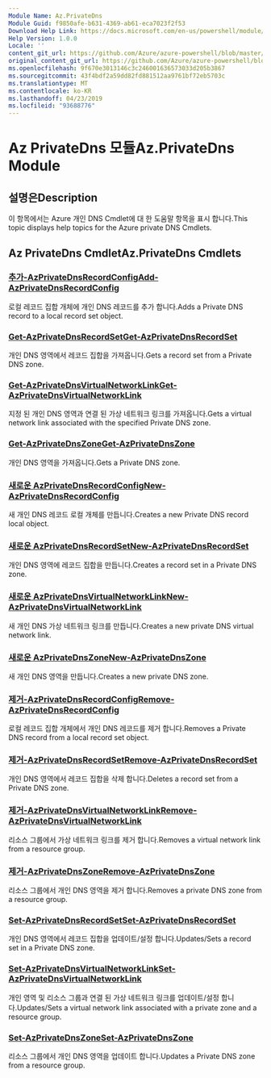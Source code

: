 ```yaml
---
Module Name: Az.PrivateDns
Module Guid: f9850afe-b631-4369-ab61-eca7023f2f53
Download Help Link: https://docs.microsoft.com/en-us/powershell/module/az.privatedns
Help Version: 1.0.0
Locale: ''
content_git_url: https://github.com/Azure/azure-powershell/blob/master/src/PrivateDns/PrivateDns/help/Az.PrivateDNS.md
original_content_git_url: https://github.com/Azure/azure-powershell/blob/master/src/PrivateDns/PrivateDns/help/Az.PrivateDNS.md
ms.openlocfilehash: 9f670e3013146c3c246001636573033d205b3867
ms.sourcegitcommit: 43f4bdf2a59dd82fd881512aa9761bf72eb5703c
ms.translationtype: MT
ms.contentlocale: ko-KR
ms.lasthandoff: 04/23/2019
ms.locfileid: "93688776"
---
```

# <span data-ttu-id="fb06a-101">Az PrivateDns 모듈</span><span class="sxs-lookup"><span data-stu-id="fb06a-101">Az.PrivateDns Module</span></span>
## <span data-ttu-id="fb06a-102">설명은</span><span class="sxs-lookup"><span data-stu-id="fb06a-102">Description</span></span>
<span data-ttu-id="fb06a-103">이 항목에서는 Azure 개인 DNS Cmdlet에 대 한 도움말 항목을 표시 합니다.</span><span class="sxs-lookup"><span data-stu-id="fb06a-103">This topic displays help topics for the Azure private DNS Cmdlets.</span></span>

## <span data-ttu-id="fb06a-104">Az PrivateDns Cmdlet</span><span class="sxs-lookup"><span data-stu-id="fb06a-104">Az.PrivateDns Cmdlets</span></span>
### [<span data-ttu-id="fb06a-105">추가-AzPrivateDnsRecordConfig</span><span class="sxs-lookup"><span data-stu-id="fb06a-105">Add-AzPrivateDnsRecordConfig</span></span>](Add-AzPrivateDnsRecordConfig.md)
<span data-ttu-id="fb06a-106">로컬 레코드 집합 개체에 개인 DNS 레코드를 추가 합니다.</span><span class="sxs-lookup"><span data-stu-id="fb06a-106">Adds a Private DNS record to a local record set object.</span></span>

### [<span data-ttu-id="fb06a-107">Get-AzPrivateDnsRecordSet</span><span class="sxs-lookup"><span data-stu-id="fb06a-107">Get-AzPrivateDnsRecordSet</span></span>](Get-AzPrivateDnsRecordSet.md)
<span data-ttu-id="fb06a-108">개인 DNS 영역에서 레코드 집합을 가져옵니다.</span><span class="sxs-lookup"><span data-stu-id="fb06a-108">Gets a record set from a Private DNS zone.</span></span>

### [<span data-ttu-id="fb06a-109">Get-AzPrivateDnsVirtualNetworkLink</span><span class="sxs-lookup"><span data-stu-id="fb06a-109">Get-AzPrivateDnsVirtualNetworkLink</span></span>](Get-AzPrivateDnsVirtualNetworkLink.md)
<span data-ttu-id="fb06a-110">지정 된 개인 DNS 영역과 연결 된 가상 네트워크 링크를 가져옵니다.</span><span class="sxs-lookup"><span data-stu-id="fb06a-110">Gets a virtual network link associated with the specified Private DNS zone.</span></span>

### [<span data-ttu-id="fb06a-111">Get-AzPrivateDnsZone</span><span class="sxs-lookup"><span data-stu-id="fb06a-111">Get-AzPrivateDnsZone</span></span>](Get-AzPrivateDnsZone.md)
<span data-ttu-id="fb06a-112">개인 DNS 영역을 가져옵니다.</span><span class="sxs-lookup"><span data-stu-id="fb06a-112">Gets a Private DNS zone.</span></span>

### [<span data-ttu-id="fb06a-113">새로운 AzPrivateDnsRecordConfig</span><span class="sxs-lookup"><span data-stu-id="fb06a-113">New-AzPrivateDnsRecordConfig</span></span>](New-AzPrivateDnsRecordConfig.md)
<span data-ttu-id="fb06a-114">새 개인 DNS 레코드 로컬 개체를 만듭니다.</span><span class="sxs-lookup"><span data-stu-id="fb06a-114">Creates a new Private DNS record local object.</span></span>

### [<span data-ttu-id="fb06a-115">새로운 AzPrivateDnsRecordSet</span><span class="sxs-lookup"><span data-stu-id="fb06a-115">New-AzPrivateDnsRecordSet</span></span>](New-AzPrivateDnsRecordSet.md)
<span data-ttu-id="fb06a-116">개인 DNS 영역에 레코드 집합을 만듭니다.</span><span class="sxs-lookup"><span data-stu-id="fb06a-116">Creates a record set in a Private DNS zone.</span></span>

### [<span data-ttu-id="fb06a-117">새로운 AzPrivateDnsVirtualNetworkLink</span><span class="sxs-lookup"><span data-stu-id="fb06a-117">New-AzPrivateDnsVirtualNetworkLink</span></span>](New-AzPrivateDnsVirtualNetworkLink.md)
<span data-ttu-id="fb06a-118">새 개인 DNS 가상 네트워크 링크를 만듭니다.</span><span class="sxs-lookup"><span data-stu-id="fb06a-118">Creates a new private DNS virtual network link.</span></span>

### [<span data-ttu-id="fb06a-119">새로운 AzPrivateDnsZone</span><span class="sxs-lookup"><span data-stu-id="fb06a-119">New-AzPrivateDnsZone</span></span>](New-AzPrivateDnsZone.md)
<span data-ttu-id="fb06a-120">새 개인 DNS 영역을 만듭니다.</span><span class="sxs-lookup"><span data-stu-id="fb06a-120">Creates a new private DNS zone.</span></span>

### [<span data-ttu-id="fb06a-121">제거-AzPrivateDnsRecordConfig</span><span class="sxs-lookup"><span data-stu-id="fb06a-121">Remove-AzPrivateDnsRecordConfig</span></span>](Remove-AzPrivateDnsRecordConfig.md)
<span data-ttu-id="fb06a-122">로컬 레코드 집합 개체에서 개인 DNS 레코드를 제거 합니다.</span><span class="sxs-lookup"><span data-stu-id="fb06a-122">Removes a Private DNS record from a local record set object.</span></span>

### [<span data-ttu-id="fb06a-123">제거-AzPrivateDnsRecordSet</span><span class="sxs-lookup"><span data-stu-id="fb06a-123">Remove-AzPrivateDnsRecordSet</span></span>](Remove-AzPrivateDnsRecordSet.md)
<span data-ttu-id="fb06a-124">개인 DNS 영역에서 레코드 집합을 삭제 합니다.</span><span class="sxs-lookup"><span data-stu-id="fb06a-124">Deletes a record set from a Private DNS zone.</span></span>

### [<span data-ttu-id="fb06a-125">제거-AzPrivateDnsVirtualNetworkLink</span><span class="sxs-lookup"><span data-stu-id="fb06a-125">Remove-AzPrivateDnsVirtualNetworkLink</span></span>](Remove-AzPrivateDnsVirtualNetworkLink.md)
<span data-ttu-id="fb06a-126">리소스 그룹에서 가상 네트워크 링크를 제거 합니다.</span><span class="sxs-lookup"><span data-stu-id="fb06a-126">Removes a virtual network link from a resource group.</span></span>

### [<span data-ttu-id="fb06a-127">제거-AzPrivateDnsZone</span><span class="sxs-lookup"><span data-stu-id="fb06a-127">Remove-AzPrivateDnsZone</span></span>](Remove-AzPrivateDnsZone.md)
<span data-ttu-id="fb06a-128">리소스 그룹에서 개인 DNS 영역을 제거 합니다.</span><span class="sxs-lookup"><span data-stu-id="fb06a-128">Removes a private DNS zone from a resource group.</span></span>

### [<span data-ttu-id="fb06a-129">Set-AzPrivateDnsRecordSet</span><span class="sxs-lookup"><span data-stu-id="fb06a-129">Set-AzPrivateDnsRecordSet</span></span>](Set-AzPrivateDnsRecordSet.md)
<span data-ttu-id="fb06a-130">개인 DNS 영역에서 레코드 집합을 업데이트/설정 합니다.</span><span class="sxs-lookup"><span data-stu-id="fb06a-130">Updates/Sets a record set in a Private DNS zone.</span></span>

### [<span data-ttu-id="fb06a-131">Set-AzPrivateDnsVirtualNetworkLink</span><span class="sxs-lookup"><span data-stu-id="fb06a-131">Set-AzPrivateDnsVirtualNetworkLink</span></span>](Set-AzPrivateDnsVirtualNetworkLink.md)
<span data-ttu-id="fb06a-132">개인 영역 및 리소스 그룹과 연결 된 가상 네트워크 링크를 업데이트/설정 합니다.</span><span class="sxs-lookup"><span data-stu-id="fb06a-132">Updates/Sets a virtual network link associated with a private zone and a resource group.</span></span>

### [<span data-ttu-id="fb06a-133">Set-AzPrivateDnsZone</span><span class="sxs-lookup"><span data-stu-id="fb06a-133">Set-AzPrivateDnsZone</span></span>](Set-AzPrivateDnsZone.md)
<span data-ttu-id="fb06a-134">리소스 그룹에서 개인 DNS 영역을 업데이트 합니다.</span><span class="sxs-lookup"><span data-stu-id="fb06a-134">Updates a Private DNS zone from a resource group.</span></span>


